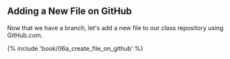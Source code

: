 ## Adding a New File on GitHub

Now that we have a branch, let's add a new file to our class repository using GitHub.com.

{% include 'book/06a_create_file_on_github' %}

